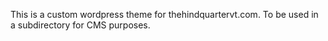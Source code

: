 This is a custom wordpress theme for thehindquartervt.com. To be used in a subdirectory for CMS purposes.